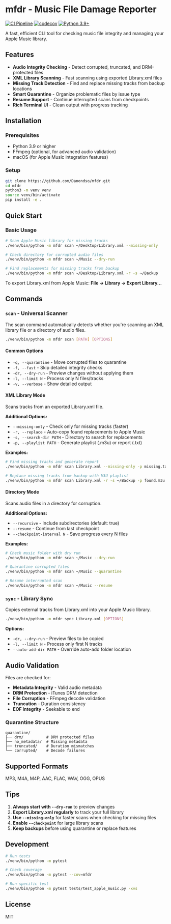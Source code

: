 # mfdr - Music File Damage Reporter

[![CI Pipeline](https://github.com/Danondso/mfdr/actions/workflows/ci.yml/badge.svg)](https://github.com/Danondso/mfdr/actions/workflows/ci.yml)
[![codecov](https://codecov.io/gh/Danondso/mfdr/branch/main/graph/badge.svg)](https://codecov.io/gh/Danondso/mfdr)
[![Python 3.9+](https://img.shields.io/badge/python-3.9+-blue)](https://www.python.org/)

A fast, efficient CLI tool for checking music file integrity and managing your Apple Music library.

## Features

- **Audio Integrity Checking** - Detect corrupted, truncated, and DRM-protected files
- **XML Library Scanning** - Fast scanning using exported Library.xml files
- **Missing Track Detection** - Find and replace missing tracks from backup locations
- **Smart Quarantine** - Organize problematic files by issue type
- **Resume Support** - Continue interrupted scans from checkpoints
- **Rich Terminal UI** - Clean output with progress tracking

## Installation

### Prerequisites
- Python 3.9 or higher
- FFmpeg (optional, for advanced audio validation)
- macOS (for Apple Music integration features)

### Setup
```bash
git clone https://github.com/Danondso/mfdr.git
cd mfdr
python3 -m venv venv
source venv/bin/activate
pip install -e .
```

## Quick Start

### Basic Usage

```bash
# Scan Apple Music library for missing tracks
./venv/bin/python -m mfdr scan ~/Desktop/Library.xml --missing-only

# Check directory for corrupted audio files
./venv/bin/python -m mfdr scan ~/Music --dry-run

# Find replacements for missing tracks from backup
./venv/bin/python -m mfdr scan ~/Desktop/Library.xml -r -s ~/Backup
```

To export Library.xml from Apple Music: **File → Library → Export Library...**

## Commands

### `scan` - Universal Scanner

The scan command automatically detects whether you're scanning an XML library file or a directory of audio files.

```bash
./venv/bin/python -m mfdr scan [PATH] [OPTIONS]
```

#### Common Options
- `-q, --quarantine` - Move corrupted files to quarantine
- `-f, --fast` - Skip detailed integrity checks
- `-dr, --dry-run` - Preview changes without applying them
- `-l, --limit N` - Process only N files/tracks
- `-v, --verbose` - Show detailed output

#### XML Library Mode
Scans tracks from an exported Library.xml file.

**Additional Options:**
- `--missing-only` - Check only for missing tracks (faster)
- `-r, --replace` - Auto-copy found replacements to Apple Music
- `-s, --search-dir PATH` - Directory to search for replacements
- `-p, --playlist PATH` - Generate playlist (.m3u) or report (.txt)

**Examples:**
```bash
# Find missing tracks and generate report
./venv/bin/python -m mfdr scan Library.xml --missing-only -p missing.txt

# Replace missing tracks from backup with M3U playlist
./venv/bin/python -m mfdr scan Library.xml -r -s ~/Backup -p found.m3u
```

#### Directory Mode
Scans audio files in a directory for corruption.

**Additional Options:**
- `--recursive` - Include subdirectories (default: true)
- `--resume` - Continue from last checkpoint
- `--checkpoint-interval N` - Save progress every N files

**Examples:**
```bash
# Check music folder with dry run
./venv/bin/python -m mfdr scan ~/Music --dry-run

# Quarantine corrupted files
./venv/bin/python -m mfdr scan ~/Music --quarantine

# Resume interrupted scan
./venv/bin/python -m mfdr scan ~/Music --resume
```

### `sync` - Library Sync

Copies external tracks from Library.xml into your Apple Music library.

```bash
./venv/bin/python -m mfdr sync Library.xml [OPTIONS]
```

**Options:**
- `-dr, --dry-run` - Preview files to be copied
- `-l, --limit N` - Process only first N tracks
- `--auto-add-dir PATH` - Override auto-add folder location

## Audio Validation

Files are checked for:
- **Metadata Integrity** - Valid audio metadata
- **DRM Protection** - iTunes DRM detection
- **File Corruption** - FFmpeg decode validation
- **Truncation** - Duration consistency
- **EOF Integrity** - Seekable to end

### Quarantine Structure
```
quarantine/
├── drm/          # DRM protected files
├── no_metadata/  # Missing metadata
├── truncated/    # Duration mismatches
└── corrupted/    # Decode failures
```

## Supported Formats

MP3, M4A, M4P, AAC, FLAC, WAV, OGG, OPUS

## Tips

1. **Always start with `--dry-run`** to preview changes
2. **Export Library.xml regularly** to track your full library
3. **Use `--missing-only`** for faster scans when checking for missing files
4. **Enable `--checkpoint`** for large library scans
5. **Keep backups** before using quarantine or replace features

## Development

```bash
# Run tests
./venv/bin/python -m pytest

# Check coverage
./venv/bin/python -m pytest --cov=mfdr

# Run specific test
./venv/bin/python -m pytest tests/test_apple_music.py -xvs
```

## License

MIT